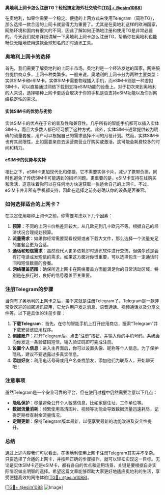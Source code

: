 **奥地利上网卡怎么注册TG？轻松搞定海外社交软件[[TG💪+ @esim1088](https://t.me/s/esim1088)]**

在奥地利，如果你需要一个稳定、便捷的上网方式来使用Telegram（简称TG），那么选择一款合适的上网卡就显得尤为重要了。尤其是在奥地利这样的欧洲国家，网络环境和国内有很大的不同，因此了解如何正确地注册和使用TG是非常必要的。今天我们就来详细讲解一下奥地利上网卡怎么注册TG，帮助你在奥地利也能畅快无阻地使用这款全球知名的即时通讯工具。

### 奥地利上网卡的选择

首先，我们需要了解奥地利的上网卡市场。奥地利是一个经济发达的国家，网络服务提供商众多，上网卡种类繁多。一般来说，奥地利的上网卡分为两种主要类型：实体SIM卡和eSIM卡。实体SIM卡需要物理插入手机，而eSIM卡则是一种虚拟SIM卡，可以直接通过网络下载到支持eSIM功能的设备上。对于初次来到奥地利的人来说，选择哪种上网卡更适合取决于你的手机是否支持eSIM功能以及你对网络稳定性的需求。

#### 实体SIM卡的优势与劣势

实体SIM卡的优点在于它的普及性和兼容性。几乎所有的智能手机都可以插入实体SIM卡，而且大多数人都已经习惯了这种方式。此外，实体SIM卡通常提供较为明确的流量套餐，用户可以根据自己的需求选择不同的月租计划。然而，实体SIM卡也有其局限性，比如需要亲自去运营商营业厅购买或激活，这可能会耗费较多的时间和精力。

#### eSIM卡的优势与劣势

相比之下，eSIM卡更加现代化和便捷。它不需要实体卡片，减少了携带负担，同时也避免了传统SIM卡可能遇到的损坏问题。更重要的是，eSIM卡支持在线购买和激活，这意味着你可以在任何地方快速获取一张适合自己的上网卡。不过，eSIM卡并非所有手机都支持，因此在选择之前务必确认你的设备是否兼容。

### 如何选择适合的上网卡？

在决定使用哪种上网卡之前，你需要考虑以下几个因素：

1. **预算**：不同的上网卡价格差异较大，从几欧元到几十欧元不等。根据自己的经济状况合理规划预算。
2. **流量需求**：如果你经常需要观看视频或者下载大文件，那么选择一个流量充足的套餐会更为合适。
3. **通话和短信需求**：虽然现代人更多依赖即时通讯软件进行交流，但偶尔还是会有打电话或发短信的需求。如果这方面对你很重要，可以选择包含一定通话时间和短信数量的套餐。
4. **网络覆盖范围**：确保所选上网卡在网络覆盖方面能满足你的日常活动区域，特别是在旅行时，良好的信号覆盖至关重要。

### 注册Telegram的步骤

当你有了奥地利的上网卡之后，接下来就是注册Telegram了。Telegram是一款非常受欢迎的加密通讯应用，它允许用户发送消息、语音通话、视频通话以及分享文件等。以下是具体的注册步骤：

1. **下载Telegram**：首先，在你的智能手机上打开应用商店，搜索“Telegram”并下载安装该应用程序。
2. **创建账户**：打开Telegram后，点击“注册”按钮，并输入你的手机号码。系统会向你发送一条验证码短信，输入验证码即可完成注册。
3. **设置个人信息**：进入主界面后，你可以设置头像、昵称等个人信息。为了保护隐私，建议不要透露过多真实信息。
4. **添加好友**：利用电话号码或用户名查找朋友，添加他们为联系人，开始聊天吧！

### 注意事项

虽然Telegram是一个安全可靠的平台，但在使用过程中仍然需要注意以下几点：

- **隐私保护**：尽量避免公开个人敏感信息，比如家庭住址、工作单位等。
- **数据流量消耗**：频繁使用高清图片、视频等功能会导致数据流量迅速耗尽，记得定期检查剩余流量情况。
- **定期更新**：保持Telegram版本最新，以便享受最新的功能改进及安全性提升。

### 总结

通过上述内容我们可以看出，在奥地利使用上网卡注册Telegram其实并不复杂。只要选择了合适的上网卡，并按照正确的步骤操作，就可以轻松实现这一目标。无论是实体SIM卡还是eSIM卡，都有各自的优点和适用场景，关键是要根据自身实际情况做出明智的选择。希望这篇文章能够帮助大家更好地适应奥地利的生活，享受便捷高效的网络体验[[TG💪+ @esim1088](https://t.me/s/esim1088)]。

[[TG💪+ @esim1088](https://t.me/s/esim1088) ![Image](https://i.postimg.cc/4NQfJmqS/Snipaste-2025-05-13-00-14-12.png)]